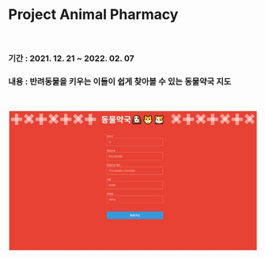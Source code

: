 # Project Animal Pharmacy
</br>
<h3>기간 : 2021. 12. 21 ~ 2022. 02. 07</h3>
<h3>내용 : 반려동물을 키우는 이들이 쉽게 찾아볼 수 있는 동물약국 지도</h3>

</br>

![설명1](./Images/image1.jpg)
